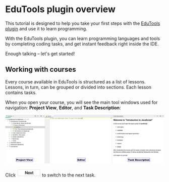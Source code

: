 # EduTools plugin overview

This tutorial is designed to help you take your first steps with the [EduTools plugin](https://www.jetbrains.com/help/education/educational-products.html) and use it to learn programming.

With the EduTools plugin, you can learn programming languages and tools by completing coding tasks, and get instant feedback right inside the IDE.

Enough talking – let's get started!

## Working with courses
  
  Every course available in EduTools is structured as a list of lessons. Lessons, in turn, can be grouped or divided into sections. Each lesson contains tasks.
  
  When you open your course, you will see the main tool windows used for navigation: 
  **Project View**, **Editor**, and **Task Description**:
  
  ![](../../images/edu_course_overview.png)
  
Click <img src="../../images/edu_next_button.png" display: inline width="76" height="25"/> to switch to the next task.

<style>
    img {
        display: inline !important;
    }
</style>